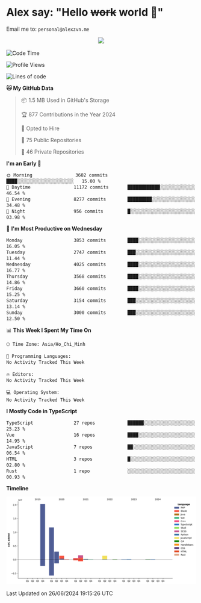 # Alex say: "Hello ~~work~~ world 🐾"
Email me to: `personal@alexzvn.me`


<p align=center>
  <a href="https://skillicons.dev">
    <img src="https://skillicons.dev/icons?i=ts,js,php,nodejs,bun,vue,nuxt,react,svelte,tauri,laravel,rust,mongodb,docker,electron,redis,rabbitmq,tailwind,git,cloudflare,elysia,mysql,nginx,rollupjs,sentry,ubuntu,yarn,html,css,vite" />
  </a>
</p>

<!--START_SECTION:waka-->
![Code Time](http://img.shields.io/badge/Code%20Time-1%2C066%20hrs%2055%20mins-blue)

![Profile Views](http://img.shields.io/badge/Profile%20Views-10-blue)

![Lines of code](https://img.shields.io/badge/From%20Hello%20World%20I%27ve%20Written-40.5%20million%20lines%20of%20code-blue)

**🐱 My GitHub Data** 

> 📦 1.5 MB Used in GitHub's Storage 
 > 
> 🏆 877 Contributions in the Year 2024
 > 
> 💼 Opted to Hire
 > 
> 📜 75 Public Repositories 
 > 
> 🔑 46 Private Repositories 
 > 
**I'm an Early 🐤** 

```text
🌞 Morning                3602 commits        ████░░░░░░░░░░░░░░░░░░░░░   15.00 % 
🌆 Daytime                11172 commits       ████████████░░░░░░░░░░░░░   46.54 % 
🌃 Evening                8277 commits        █████████░░░░░░░░░░░░░░░░   34.48 % 
🌙 Night                  956 commits         █░░░░░░░░░░░░░░░░░░░░░░░░   03.98 % 
```
📅 **I'm Most Productive on Wednesday** 

```text
Monday                   3853 commits        ████░░░░░░░░░░░░░░░░░░░░░   16.05 % 
Tuesday                  2747 commits        ███░░░░░░░░░░░░░░░░░░░░░░   11.44 % 
Wednesday                4025 commits        ████░░░░░░░░░░░░░░░░░░░░░   16.77 % 
Thursday                 3568 commits        ████░░░░░░░░░░░░░░░░░░░░░   14.86 % 
Friday                   3660 commits        ████░░░░░░░░░░░░░░░░░░░░░   15.25 % 
Saturday                 3154 commits        ███░░░░░░░░░░░░░░░░░░░░░░   13.14 % 
Sunday                   3000 commits        ███░░░░░░░░░░░░░░░░░░░░░░   12.50 % 
```


📊 **This Week I Spent My Time On** 

```text
🕑︎ Time Zone: Asia/Ho_Chi_Minh

💬 Programming Languages: 
No Activity Tracked This Week

🔥 Editors: 
No Activity Tracked This Week

💻 Operating System: 
No Activity Tracked This Week
```

**I Mostly Code in TypeScript** 

```text
TypeScript               27 repos            ██████░░░░░░░░░░░░░░░░░░░   25.23 % 
Vue                      16 repos            ████░░░░░░░░░░░░░░░░░░░░░   14.95 % 
JavaScript               7 repos             ██░░░░░░░░░░░░░░░░░░░░░░░   06.54 % 
HTML                     3 repos             █░░░░░░░░░░░░░░░░░░░░░░░░   02.80 % 
Rust                     1 repo              ░░░░░░░░░░░░░░░░░░░░░░░░░   00.93 % 
```



**Timeline**

![Lines of Code chart](https://raw.githubusercontent.com/alexzvn/alexzvn/main/assets/bar_graph.png)


 Last Updated on 26/06/2024 19:15:26 UTC
<!--END_SECTION:waka-->
